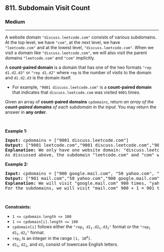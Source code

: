 <h2>811. Subdomain Visit Count</h2><h3>Medium</h3><hr><div><p>A website domain <code>"discuss.leetcode.com"</code> consists of various subdomains. At the top level, we have <code>"com"</code>, at the next level, we have <code>"leetcode.com"</code>&nbsp;and at the lowest level, <code>"discuss.leetcode.com"</code>. When we visit a domain like <code>"discuss.leetcode.com"</code>, we will also visit the parent domains <code>"leetcode.com"</code> and <code>"com"</code> implicitly.</p>

<p>A <strong>count-paired domain</strong> is a domain that has one of the two formats <code>"rep d1.d2.d3"</code> or <code>"rep d1.d2"</code> where <code>rep</code> is the number of visits to the domain and <code>d1.d2.d3</code> is the domain itself.</p>

<ul>
	<li>For example, <code>"9001 discuss.leetcode.com"</code> is a <strong>count-paired domain</strong> that indicates that <code>discuss.leetcode.com</code> was visited <code>9001</code> times.</li>
</ul>

<p>Given an array of <strong>count-paired domains</strong> <code>cpdomains</code>, return <em>an array of the <strong>count-paired domains</strong> of each subdomain in the input</em>. You may return the answer in <strong>any order</strong>.</p>

<p>&nbsp;</p>
<p><strong>Example 1:</strong></p>

<pre><strong>Input:</strong> cpdomains = ["9001 discuss.leetcode.com"]
<strong>Output:</strong> ["9001 leetcode.com","9001 discuss.leetcode.com","9001 com"]
<strong>Explanation:</strong> We only have one website domain: "discuss.leetcode.com".
As discussed above, the subdomain "leetcode.com" and "com" will also be visited. So they will all be visited 9001 times.
</pre>

<p><strong>Example 2:</strong></p>

<pre><strong>Input:</strong> cpdomains = ["900 google.mail.com", "50 yahoo.com", "1 intel.mail.com", "5 wiki.org"]
<strong>Output:</strong> ["901 mail.com","50 yahoo.com","900 google.mail.com","5 wiki.org","5 org","1 intel.mail.com","951 com"]
<strong>Explanation:</strong> We will visit "google.mail.com" 900 times, "yahoo.com" 50 times, "intel.mail.com" once and "wiki.org" 5 times.
For the subdomains, we will visit "mail.com" 900 + 1 = 901 times, "com" 900 + 50 + 1 = 951 times, and "org" 5 times.
</pre>

<p>&nbsp;</p>
<p><strong>Constraints:</strong></p>

<ul>
	<li><code>1 &lt;= cpdomain.length &lt;= 100</code></li>
	<li><code>1 &lt;= cpdomain[i].length &lt;= 100</code></li>
	<li><code>cpdomain[i]</code> follows either the <code>"rep<sub>i</sub> d1<sub>i</sub>.d2<sub>i</sub>.d3<sub>i</sub>"</code> format or the <code>"rep<sub>i</sub> d1<sub>i</sub>.d2<sub>i</sub>"</code> format.</li>
	<li><code>rep<sub>i</sub></code> is an integer in the range <code>[1, 10<sup>4</sup>]</code>.</li>
	<li><code>d1<sub>i</sub></code>, <code>d2<sub>i</sub></code>, and <code>d3<sub>i</sub></code> consist of lowercase English letters.</li>
</ul>
</div>